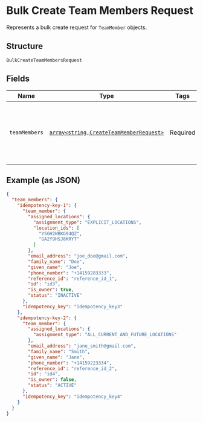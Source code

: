
# Bulk Create Team Members Request

Represents a bulk create request for `TeamMember` objects.

## Structure

`BulkCreateTeamMembersRequest`

## Fields

| Name | Type | Tags | Description | Getter | Setter |
|  --- | --- | --- | --- | --- | --- |
| `teamMembers` | [`array<string,CreateTeamMemberRequest>`](../../doc/models/create-team-member-request.md) | Required | The data used to create the `TeamMember` objects. Each key is the `idempotency_key` that maps to the `CreateTeamMemberRequest`. The maximum number of create objects is 25. | getTeamMembers(): array | setTeamMembers(array teamMembers): void |

## Example (as JSON)

```json
{
  "team_members": {
    "idempotency-key-1": {
      "team_member": {
        "assigned_locations": {
          "assignment_type": "EXPLICIT_LOCATIONS",
          "location_ids": [
            "YSGH2WBKG94QZ",
            "GA2Y9HSJ8KRYT"
          ]
        },
        "email_address": "joe_doe@gmail.com",
        "family_name": "Doe",
        "given_name": "Joe",
        "phone_number": "+14159283333",
        "reference_id": "reference_id_1",
        "id": "id3",
        "is_owner": true,
        "status": "INACTIVE"
      },
      "idempotency_key": "idempotency_key3"
    },
    "idempotency-key-2": {
      "team_member": {
        "assigned_locations": {
          "assignment_type": "ALL_CURRENT_AND_FUTURE_LOCATIONS"
        },
        "email_address": "jane_smith@gmail.com",
        "family_name": "Smith",
        "given_name": "Jane",
        "phone_number": "+14159223334",
        "reference_id": "reference_id_2",
        "id": "id4",
        "is_owner": false,
        "status": "ACTIVE"
      },
      "idempotency_key": "idempotency_key4"
    }
  }
}
```

